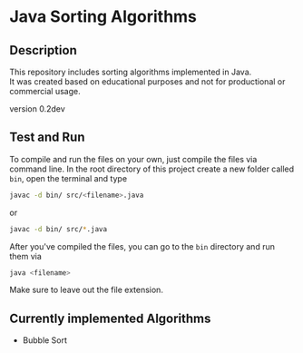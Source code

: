 # Java Sorting Algorithms #
## Description ##
This repository includes sorting algorithms implemented in Java.<br>
It was created based on educational purposes and not for productional or commercial usage.<br>

version 0.2dev

## Test and Run ##
To compile and run the files on your own, just compile the files via command line. In the root directory of this project create a new folder called ```bin```, open the terminal and type

```bash
javac -d bin/ src/<filename>.java
```

or

```bash
javac -d bin/ src/*.java
```

After you've compiled the files, you can go to the ```bin``` directory and run them via

```bash
java <filename>
```

Make sure to leave out the file extension.

## Currently implemented Algorithms ##
- Bubble Sort